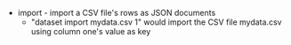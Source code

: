 + import - import a CSV file's rows as JSON documents
  + "dataset import mydata.csv 1" would import the CSV file mydata.csv using column one's value as key
